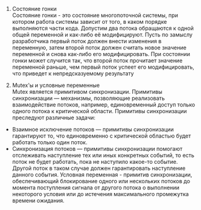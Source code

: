 1. Состояние гонки <br /> 
Состояние гонки - это состояние многопоточной системы, при котором работа системы зависит от того, 
в каком порядке выполняются части кода. Допустим два потока обращаются к одной общей переменной и 
как-либо её модифицируют. Пусть по замыслу разработчика первый поток должен внести изменения в переменную, 
затем второй поток должен считать новое значение переменной и снова как-либо его модифицировать.
При состоянии гонки может случится так, что второй поток прочитает значение переменной раньше, чем 
первый поток успеет его модифицировать, что приведет к непредсказуемому результату <br />

2. Mutex'ы и условные переменные <br />
Mutex является примитивом синхронизации.
Примитивы синхронизации — механизмы, позволяющие реализовать взаимодействие потоков, например, 
единовременный доступ только одного потока к критической области.
Примитивы синхронизации преследуют различные задачи:
- Взаимное исключение потоков — примитивы синхронизации гарантируют то, что единовременно с критической областью будет работать только один поток.
- Синхронизация потоков — примитивы синхронизации помогают отслеживать наступление тех или иных конкретных событий, то есть поток не будет работать, пока не наступило какое-то событие. Другой поток в таком случае должен гарантировать наступление данного события.
Условная переменная - примитив синхронизации, обеспечивающий блокирование одного или нескольких потоков до момента поступления сигнала от другого потока о выполнении некоторого условия или до истечения максимального промежутка времени ожидания. <br />
